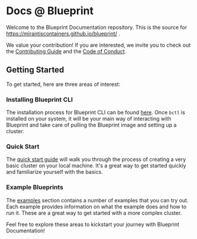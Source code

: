 # Docs @ Blueprint

Welcome to the Blueprint Documentation repository.  This is the source for https://mirantiscontainers.github.io/blueprint/ .


We value your contribution! If you are interested, we invite you to check out the [Contributing Guide](./CONTRIBUTING.md) and the [Code of Conduct](./CODE-OF-CONDUCT.md).

## Getting Started

To get started, here are three areas of interest:

### Installing Blueprint CLI
The installation process for Blueprint CLI can be found [here](https://mirantiscontainers.github.io/blueprint/docs/install/). Once `bctl` is installed on your system, it will be your main way of interacting with Blueprint and take care of pulling the Blueprint image and setting up a cluster.

### Quick Start
The [quick start guide](https://mirantiscontainers.github.io/blueprint/docs/getting-started/) will walk you through the process of creating a very basic cluster on your local machine. It's a great way to get started quickly and familiarize yourself with the basics.

### Example Blueprints 
The [examples](https://mirantiscontainers.github.io/blueprint/docs/examples/) section contains a number of examples that you can try out. Each example provides information on what the example does and how to run it. These are a great way to get started with a more complex cluster.

Feel free to explore these areas to kickstart your journey with Blueprint Documentation!
